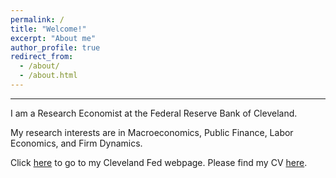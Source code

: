 ```yaml
---
permalink: /
title: "Welcome!"
excerpt: "About me"
author_profile: true
redirect_from: 
  - /about/
  - /about.html
---
```

---

I am a Research Economist at the Federal Reserve Bank of Cleveland. 

My research interests are in Macroeconomics, Public Finance, Labor Economics, and Firm Dynamics.

Click [here](https://www.clevelandfed.org/research/economists/luduvice-andre-victor-d) to go to my Cleveland Fed webpage. Please find my CV [here](https://avdluduvice.github.io/files/Luduvice_CV.pdf). 